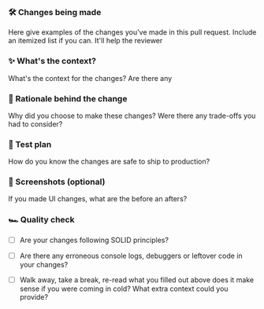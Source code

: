 ### 🛠 Changes being made

Here give examples of the changes you've made in this pull request. Include an itemized list if you can. It'll help the reviewer

### ✨ What's the context?

What's the context for the changes? Are there any

### 🧠 Rationale behind the change

Why did you choose to make these changes? Were there any trade-offs you had to consider?

### 🧪 Test plan

How do you know the changes are safe to ship to production?

### 📸 Screenshots (optional)

If you made UI changes, what are the before an afters?

### 🏎 Quality check

- [ ] Are your changes following SOLID principles?

- [ ] Are there any erroneous console logs, debuggers or leftover code in your changes?

- [ ] Walk away, take a break, re-read what you filled out above does it make sense if you were coming in cold? What extra context could you provide?
